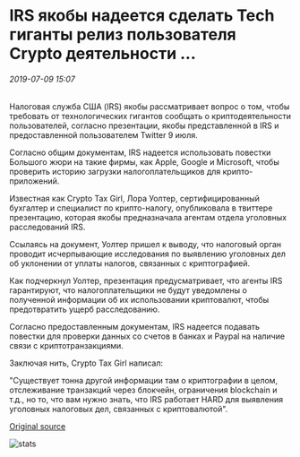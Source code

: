 # IRS якобы надеется сделать Tech гиганты релиз пользователя Crypto деятельности ...

###### 2019-07-09 15:07

Налоговая служба США (IRS) якобы рассматривает вопрос о том, чтобы требовать от технологических гигантов сообщать о криптодеятельности пользователей, согласно презентации, якобы представленной в IRS и предоставленной пользователем Twitter 9 июля.

Согласно общим документам, IRS надеется использовать повестки Большого жюри на такие фирмы, как Apple, Google и Microsoft, чтобы проверить историю загрузки налогоплательщиков для крипто-приложений.

Известная как Crypto Tax Girl, Лора Уолтер, сертифицированный бухгалтер и специалист по крипто-налогу, опубликовала в твиттере презентацию, которая якобы предназначала агентам отдела уголовных расследований IRS.

Ссылаясь на документ, Уолтер пришел к выводу, что налоговый орган проводит исчерпывающие исследования по выявлению уголовных дел об уклонении от уплаты налогов, связанных с криптографией.

Как подчеркнул Уолтер, презентация предусматривает, что агенты IRS гарантируют, что налогоплательщики не будут уведомлены о полученной информации об их использовании криптовалют, чтобы предотвратить ущерб расследованию.

Согласно предоставленным документам, IRS надеется подавать повестки для проверки данных со счетов в банках и Paypal на наличие связи с криптотранзакциями.

Заключая нить, Crypto Tax Girl написал:

"Существует тонна другой информации там о криптографии в целом, отслеживание транзакций через блокчейн, ограничения blockchain и т.д., но то, что вам нужно знать, что IRS работает HARD для выявления уголовных налоговых дел, связанных с криптовалютой".

[Original source](https://cointelegraph.com/news/irs-allegedly-hopes-to-make-tech-giants-release-user-crypto-activity)

![stats](https://c.statcounter.com/11760860/0/a89fa40b/1/ "stats")
